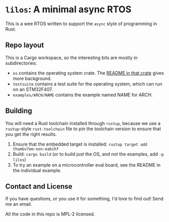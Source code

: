 # `lilos`: A minimal async RTOS

This is a wee RTOS written to support the `async` style of programming in Rust.

## Repo layout

This is a Cargo workspace, so the interesting bits are mostly in subdirectories:

- `os` contains the operating system crate. The [README in that
  crate](https://github.com/cbiffle/lilos/blob/main/os/README.mkdn) gives more
  background.
- `testsuite` contains a test suite for the operating system, which can run on
  an STM32F407.
- `examples/ARCH/NAME` contains the example named NAME for ARCH.

## Building

You will need a Rust toolchain installed through `rustup`, because we use a
`rustup`-style `rust-toolchain` file to pin the toolchain version to ensure that
you get the right results.

1. Ensure that the embedded target is installed: `rustup target add
   thumbv7em-non-eabihf`
2. Build: `cargo build` (or to build just the OS, and not the examples, add `-p
   lilos`)
3. To try an example on a microcontroller eval board, see the README in the
   individual example.

## Contact and License

If you have questions, or you use it for something, I'd love to find out! Send
me an email.

All the code in this repo is MPL-2 licensed.
